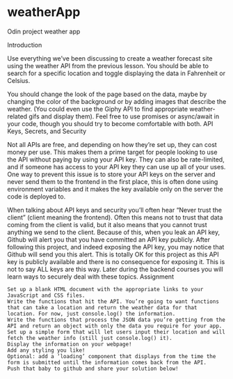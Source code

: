 # weatherApp
Odin project weather app


Introduction

Use everything we’ve been discussing to create a weather forecast site using the weather API from the previous lesson. You should be able to search for a specific location and toggle displaying the data in Fahrenheit or Celsius.

You should change the look of the page based on the data, maybe by changing the color of the background or by adding images that describe the weather. (You could even use the Giphy API to find appropriate weather-related gifs and display them). Feel free to use promises or async/await in your code, though you should try to become comfortable with both.
API Keys, Secrets, and Security

Not all APIs are free, and depending on how they’re set up, they can cost money per use. This makes them a prime target for people looking to use the API without paying by using your API key. They can also be rate-limited, and if someone has access to your API key they can use up all of your uses. One way to prevent this issue is to store your API keys on the server and never send them to the frontend in the first place, this is often done using environment variables and it makes the key available only on the server the code is deployed to.

When talking about API keys and security you’ll often hear “Never trust the client” (client meaning the frontend). Often this means not to trust that data coming from the client is valid, but it also means that you cannot trust anything we send to the client. Because of this, when you leak an API key, Github will alert you that you have committed an API key publicly. After following this project, and indeed exposing the API key, you may notice that Github will send you this alert. This is totally OK for this project as this API key is publicly available and there is no consequence for exposing it. This is not to say ALL keys are this way. Later during the backend courses you will learn ways to securely deal with these topics.
Assignment

    Set up a blank HTML document with the appropriate links to your JavaScript and CSS files.
    Write the functions that hit the API. You’re going to want functions that can take a location and return the weather data for that location. For now, just console.log() the information.
    Write the functions that process the JSON data you’re getting from the API and return an object with only the data you require for your app.
    Set up a simple form that will let users input their location and will fetch the weather info (still just console.log() it).
    Display the information on your webpage!
    Add any styling you like!
    Optional: add a ‘loading’ component that displays from the time the form is submitted until the information comes back from the API.
    Push that baby to github and share your solution below!

